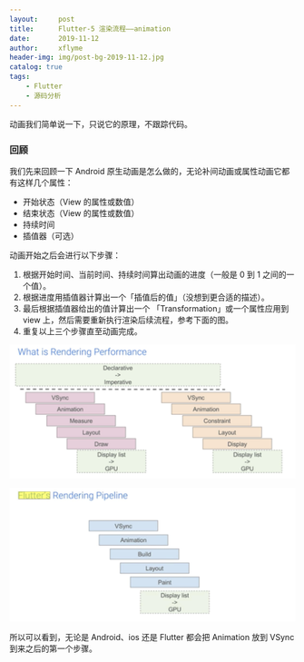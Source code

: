 ```yaml
---
layout:     post
title:      Flutter-5 渲染流程——animation
date:       2019-11-12
author:     xflyme
header-img: img/post-bg-2019-11-12.jpg
catalog: true
tags:
    - Flutter
    - 源码分析
---
```



动画我们简单说一下，只说它的原理，不跟踪代码。

### 回顾
我们先来回顾一下 Android 原生动画是怎么做的，无论补间动画或属性动画它都有这样几个属性：
* 开始状态（View 的属性或数值）
* 结束状态（View 的属性或数值）
* 持续时间
* 插值器（可选）

动画开始之后会进行以下步骤：
1. 根据开始时间、当前时间、持续时间算出动画的进度（一般是 0 到 1 之间的一个值）。
2. 根据进度用插值器计算出一个「插值后的值」（没想到更合适的描述）。
3. 最后根据插值器给出的值计算出一个 「Transformation」或一个属性应用到 view 上，然后需要重新执行渲染后续流程，参考下面的图。
4. 重复以上三个步骤直至动画完成。

![图1](/img/flutter-5-1.png)

![图2](/img/flutter-5-2.jpeg)

所以可以看到，无论是 Android、ios 还是 Flutter 都会把 Animation 放到 VSync 到来之后的第一个步骤。
